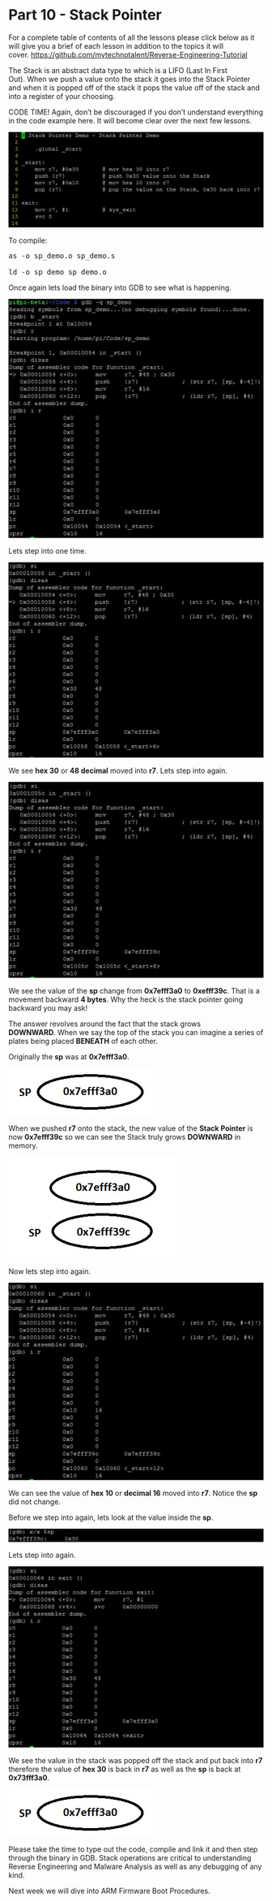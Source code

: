 # Part 10 - Stack Pointer

For a complete table of contents of all the lessons please click below as it will give you a brief of each lesson in addition to the topics it will cover.&nbsp;https://github.com/mytechnotalent/Reverse-Engineering-Tutorial

The Stack is an abstract data type to which is a LIFO (Last In First Out).&nbsp;When we push a value onto the stack it goes into the Stack Pointer and when it is popped off of the stack it pops the value off of the stack and into a register of your choosing.

CODE TIME! Again, don’t be discouraged if you don’t understand everything in the code example here.&nbsp;It will become clear over the next few lessons.

<div class="slate-resizable-image-embed slate-image-embed__resize-full-width"><img src="imgs/11061333.jpg"/></div>

To compile:

<pre spellcheck="false">as -o sp_demo.o sp_demo.s

ld -o sp_demo sp_demo.o
</pre>

Once again lets load the binary into GDB to see what is happening.

<div class="slate-resizable-image-embed slate-image-embed__resize-full-width"><img src="imgs/86021979.jpg"/></div>

Lets step into one time.

<div class="slate-resizable-image-embed slate-image-embed__resize-full-width"><img src="imgs/564426284.jpg"/></div>

We see __hex 30__ or __48 decimal__ moved into __r7__.&nbsp;Lets step into again.

<div class="slate-resizable-image-embed slate-image-embed__resize-full-width"><img src="imgs/994528001.jpg"/></div>

We see the value of the __sp__ change from __0x7efff3a0__ to __0xefff39c__.&nbsp;That is a movement backward __4 bytes__.&nbsp;Why the heck is the stack pointer going backward you may ask!

The answer revolves around the fact that the stack grows __DOWNWARD__.&nbsp;When we say the top of the stack you can imagine a series of plates being placed __BENEATH__ of each other.

Originally the __sp__ was at __0x7efff3a0__.

<div class="slate-resizable-image-embed slate-image-embed__resize-full-width"><img src="imgs/869247859.jpg"/></div>

When we pushed __r7__ onto the stack, the new value of the __Stack Pointer__ is now __0x7efff39c__ so we can see the Stack truly grows __DOWNWARD__ in memory.

<div class="slate-resizable-image-embed slate-image-embed__resize-full-width"><img src="imgs/812226074.jpg"/></div>

Now lets step into again.

<div class="slate-resizable-image-embed slate-image-embed__resize-full-width"><img src="imgs/63319465.jpg"/></div>

We can see the value of __hex 10__ or __decimal 16__ moved into __r7__.&nbsp;Notice the __sp__ did not change.

Before we step into again, lets look at the value inside the __sp__.

<div class="slate-resizable-image-embed slate-image-embed__resize-full-width"><img src="imgs/784979057.jpg"/></div>

Lets step into again.

<div class="slate-resizable-image-embed slate-image-embed__resize-full-width"><img src="imgs/930668707.jpg"/></div>

We see the value in the stack was popped off the stack and put back into __r7__ therefore the value of __hex 30__ is back in __r7__ as well as the __sp__ is back at __0x73fff3a0__.

<div class="slate-resizable-image-embed slate-image-embed__resize-full-width"><img src="imgs/439618283.jpg"/></div>

Please take the time to type out the code, compile and link it and then step through the binary in GDB.&nbsp;Stack operations are critical to understanding Reverse Engineering and Malware Analysis as well as any debugging of any kind.

Next week we will dive into ARM Firmware Boot Procedures.